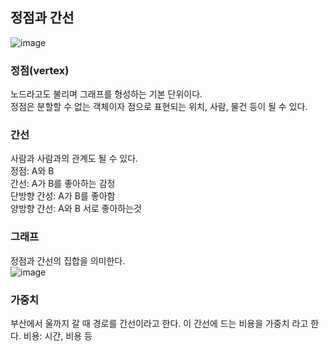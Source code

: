 ## 정점과 간선

![image](https://github.com/indextrown/algorithm/assets/69367698/9ac24125-f48b-4f69-a836-2b3a9dc78d4f)
### 정점(vertex)  
노드라고도 불리며 그래프를 형성하는 기본 단위이다.  
정점은 분할할 수 없는 객체이자 점으로 표현되는 위치, 사람, 물건 등이 될 수 있다. 

### 간선
사람과 사람과의 관계도 될 수 있다.  
정점: A와 B   
간선: A가 B를 좋아하는 감정    
단방향 간성: A가 B를 좋아함   
양방향 간선: A와 B 서로 좋아하는것   



### 그래프
정점과 간선의 집합을 의미한다.  
![image](https://github.com/indextrown/algorithm/assets/69367698/cd356c83-09c9-4494-a1b4-ac2c743e1e86)



### 가중치
부산에서 울까지 갈 때 경로를 간선이라고 한다.
이 간선에 드는 비용을 가중치 라고 한다. 
비용: 시간, 비용 등
